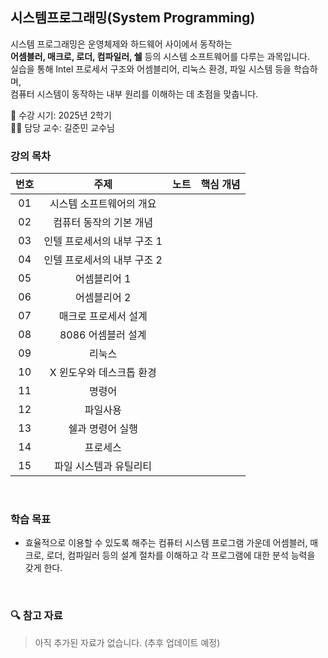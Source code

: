## 시스템프로그래밍(System Programming)
시스템 프로그래밍은 운영체제와 하드웨어 사이에서 동작하는  
**어셈블러, 매크로, 로더, 컴파일러, 쉘** 등의 시스템 소프트웨어를 다루는 과목입니다.  
실습을 통해 Intel 프로세서 구조와 어셈블리어, 리눅스 환경, 파일 시스템 등을 학습하며,  
컴퓨터 시스템이 동작하는 내부 원리를 이해하는 데 초점을 맞춥니다.

📅 수강 시기: 2025년 2학기  
👨‍🏫 담당 교수: 길준민 교수님
<br>

### 강의 목차

| 번호 | 주제              | 노트            | 핵심 개념     |
|:---:|:----------------:|:-------------:|:-----------:|
| 01   |     시스템 소프트웨어의 개요      | []() |  |
| 02   |     컴퓨터 동작의 기본 개념      | []() |  |
| 03   |     인텔 프로세서의 내부 구조 1     | []() |  |
| 04   |     인텔 프로세서의 내부 구조 2     | []() |  |
| 05   |     어셈블리어 1     | []() |  |
| 06   |     어셈블리어 2      | []() |  |
| 07   |     매크로 프로세서 설계      | []() |  |
| 08   |     8086 어셈블러 설계      | []() |  |
| 09   |     리눅스      | []() |  |
| 10   |     X 윈도우와 데스크톱 환경      | []() |  |
| 11   |     명령어      | []() |  |
| 12   |     파일사용      | []() |  |
| 13   |     쉘과 명령어 실행      | []() |  |
| 14   |     프로세스      | []() |  |
| 15   |     파일 시스템과 유틸리티      | []() |  |

<br>

### 학습 목표
- 효율적으로 이용할 수 있도록 해주는 컴퓨터 시스템 프로그램 가운데 어셈블러, 매크로, 로더, 컴파일러 등의 설계 절차를 이해하고 각 프로그램에 대한 분석 능력을 갖게 한다.

<br>

### 🔍 참고 자료
> 아직 추가된 자료가 없습니다. (추후 업데이트 예정)